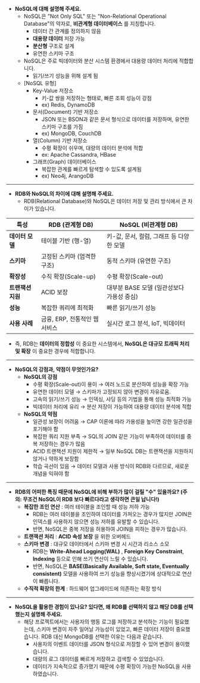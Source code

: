- **NoSQL에 대해 설명해 주세요.**
  - NoSQL은 "Not Only SQL" 또는 "Non-Relational Operational Database"의 약자로, **비관계형 데이터베이스** 를 지칭합니다. 
    - 데이터 간 관계를 정의하지 않음 
    - **대용량 데이터** 저장 가능 
    - **분산형** 구조로 설계 
    - 유연한 스키마 구조 
  - NoSQL은 주로 빅데이터와 분산 시스템 환경에서 대용량 데이터 처리에 적합합니다.
    - 읽기/쓰기 성능을 위해 설계 됨
  - [NoSQL 유형]
    - Key-Value 저장소 
      - 키-값 쌍을 저장하는 형태로, 빠른 조회 성능이 강점
      - ex) Redis, DynamoDB
    - 문서(Document) 기반 저장소 
      - JSON 또는 BSON과 같은 문서 형식으로 데이터를 저장하며, 유연한 스키마 구조를 가짐
      - ex) MongoDB, CouchDB
    - 열(Column) 기반 저장소 
      - 수평 확장이 쉬우며, 대량의 데이터 분석에 적합
      - ex: Apache Cassandra, HBase
    - 그래프(Graph) 데이터베이스 
      - 복잡한 관계를 빠르게 탐색할 수 있도록 설계됨
      - ex) Neo4j, ArangoDB
----
- **RDB와 NoSQL의 차이에 대해 설명해 주세요.**
  - RDB(Relational Database)와 NoSQL은 데이터 저장 및 관리 방식에서 큰 차이가 있습니다.

| 특성 | RDB (관계형 DB) | NoSQL (비관계형 DB) |
| --- | --- | --- |
| **데이터 모델** | 테이블 기반 (행-열) | 키-값, 문서, 컬럼, 그래프 등 다양한 모델 |
| **스키마** | 고정된 스키마 (엄격한 구조) | 동적 스키마 (유연한 구조) |
| **확장성** | 수직 확장(Scale-up) | 수평 확장(Scale-out) |
| **트랜잭션 지원** | ACID 보장 | 대부분 BASE 모델 (일관성보다 가용성 중심) |
| **성능** | 복잡한 쿼리에 최적화 | 빠른 읽기/쓰기 성능 |
| **사용 사례** | 금융, ERP, 전통적인 웹 서비스 | 실시간 로그 분석, IoT, 빅데이터 |

- 즉, RDB는 **데이터의 정합성** 이 중요한 시스템에서, **NoSQL은 대규모 트래픽 처리 및 확장** 이 중요한 경우에 적합합니다.
----
- **NoSQL의 강점과, 약점이 무엇인가요?**
  - **NoSQL의 강점** 
    - 수평 확장(Scale-out)이 용이 → 여러 노드로 분산하여 성능을 확장 가능
    - 유연한 데이터 모델 → 스키마가 고정되지 않아 변경이 자유로움.
    - 고속의 읽기/쓰기 성능 → 인덱싱, 샤딩 등의 기법을 통해 성능 최적화 가능
    - 빅데이터 처리에 유리 → 분산 저장이 가능하여 대용량 데이터 분석에 적합
  - **NoSQL의 약점** 
    - 일관성 보장이 어려움 → CAP 이론에 따라 가용성을 높이면 강한 일관성을 포기해야 함
    - 복잡한 쿼리 지원 부족 → SQL의 JOIN 같은 기능이 부족하여 데이터를 중복 저장하는 경우가 많음
    - ACID 트랜잭션 지원이 제한적 → 일부 NoSQL DB는 트랜잭션을 지원하지 않거나 약하게 보장함
    - 학습 곡선이 있음 → 데이터 모델과 사용 방식이 RDB와 다르므로, 새로운 개념을 익혀야 함
----
- **RDB의 어떠한 특징 때문에 NoSQL에 비해 부하가 많이 걸릴 "수" 있을까요? (주의: 무조건 NoSQL이 RDB 보다 빠르다라고 생각하면 큰일 납니다!)**
  - **복잡한 조인 연산** : 여러 테이블을 조인할 때 성능 저하 가능 
    - RDB는 여러 테이블을 조인하여 데이터를 가져오는 경우가 많지만 JOIN은 인덱스를 사용하지 않으면 성능 저하를 유발할 수 있습니다. 
    - 반면, NoSQL은 중복 저장을 허용하여 JOIN을 피하는 경우가 많습니다. 
  - **트랜잭션 처리** : **ACID 속성 보장** 을 위한 오버헤드 
  - **스키마 변경** : 대규모 데이터에서 스키마 변경 시 시간과 리소스 소모 
    - RDB는 **Write-Ahead Logging(WAL)** , **Foreign Key Constraint**, **Indexing** 등으로 인해 쓰기 연산이 느릴 수 있습니다. 
    - 반면, NoSQL은 **BASE(Basically Available, Soft state, Eventually consistent)** 모델을 사용하여 쓰기 성능을 향상시켰기에 상대적으로 연산이 빠릅니다.
  - **수직적 확장의 한계** : 하드웨어 업그레이드에 의존하는 확장 방식 

----
- **NoSQL을 활용한 경험이 있나요? 있다면, 왜 RDB를 선택하지 않고 해당 DB를 선택했는지 설명해 주세요.**
  - 해당 프로젝트에서는 사용자의 행동 로그를 저장하고 분석하는 기능이 필요했는데, 스키마 변경이 자주 일어날 가능성이 있었고, 빠른 데이터 저장이 중요했습니다. RDB 대신 MongoDB를 선택한 이유는 다음과 같습니다.
    - 사용자의 이벤트 데이터를 JSON 형식으로 저장할 수 있어 변경이 용이했습니다. 
    - 대량의 로그 데이터를 빠르게 저장하고 검색할 수 있었습니다. 
    - 데이터가 지속적으로 증가했기 때문에 수평 확장이 가능한 NoSQL을 사용하였습니다. 

